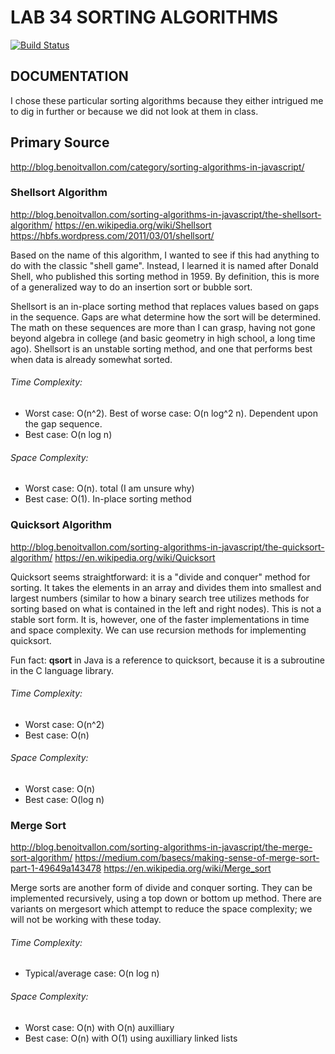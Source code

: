 # LAB 34 SORTING ALGORITHMS

[![Build Status](https://travis-ci.org/LizabethPetersen/33-sorting-algorithms.svg?branch=master)](https://travis-ci.org/LizabethPetersen/33-sorting-algorithms)

## DOCUMENTATION
I chose these particular sorting algorithms because they either intrigued me to dig in further or because we did not look at them in class.

## Primary Source
http://blog.benoitvallon.com/category/sorting-algorithms-in-javascript/

### Shellsort Algorithm
http://blog.benoitvallon.com/sorting-algorithms-in-javascript/the-shellsort-algorithm/
https://en.wikipedia.org/wiki/Shellsort
https://hbfs.wordpress.com/2011/03/01/shellsort/

Based on the name of this algorithm, I wanted to see if this had anything to do with the classic "shell game". Instead, I learned it is named after Donald Shell, who published this sorting method in 1959. By definition, this is more of a generalized way to do an insertion sort or bubble sort. 

Shellsort is an in-place sorting method that replaces values based on gaps in the sequence. Gaps are what determine how the sort will be determined. The math on these sequences are more than I can grasp, having not gone beyond algebra in college (and basic geometry in high school, a long time ago). Shellsort is an unstable sorting method, and one that performs best when data is already somewhat sorted. 

###### Time Complexity: 
  - Worst case: O(n^2). Best of worse case: O(n log^2 n). Dependent upon the gap sequence.
  - Best case: O(n log n)

###### Space Complexity: 
  - Worst case: O(n). total (I am unsure why) 
  - Best case: O(1). In-place sorting method


### Quicksort Algorithm
http://blog.benoitvallon.com/sorting-algorithms-in-javascript/the-quicksort-algorithm/
https://en.wikipedia.org/wiki/Quicksort

Quicksort seems straightforward: it is a "divide and conquer" method for sorting. It takes the elements in an array and divides them into smallest and largest numbers (similar to how a binary search tree utilizes methods for sorting based on what is contained in the left and right nodes). This is not a stable sort form. It is, however, one of the faster implementations in time and space complexity. We can use recursion methods for implementing quicksort. 

Fun fact: **qsort** in Java is a reference to quicksort, because it is a subroutine in the C language library.

###### Time Complexity:
- Worst case: O(n^2)
- Best case: O(n)

###### Space Complexity:
- Worst case: O(n)
- Best case:  O(log n)

### Merge Sort
http://blog.benoitvallon.com/sorting-algorithms-in-javascript/the-merge-sort-algorithm/
https://medium.com/basecs/making-sense-of-merge-sort-part-1-49649a143478
https://en.wikipedia.org/wiki/Merge_sort

Merge sorts are another form of divide and conquer sorting. They can be implemented recursively, using a top down or bottom up method. There are variants on mergesort which attempt to reduce the space complexity; we will not be working with these today.

###### Time Complexity:
- Typical/average case: O(n log n)

###### Space Complexity:
- Worst case: O(n) with O(n) auxilliary
- Best case: O(n) with O(1) using auxilliary linked lists
